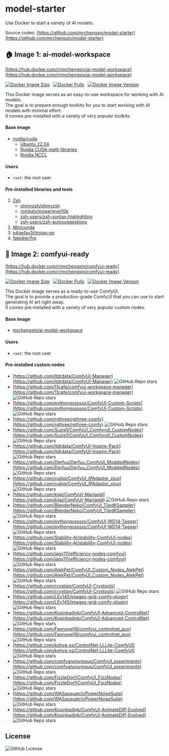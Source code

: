 # model-starter

Use Docker to start a variety of AI models.

Source codes: [https://github.com/mrchengxin/model-starter](https://github.com/mrchengxin/model-starter)

## 🏠 Image 1: ai-model-workspace

[https://hub.docker.com/r/mrchengxin/ai-model-workspace](https://hub.docker.com/r/mrchengxin/ai-model-workspace)

[![Docker Image Size](https://img.shields.io/docker/image-size/mrchengxin/ai-model-workspace?logo=docker&logoColor=white)](https://hub.docker.com/r/mrchengxin/ai-model-workspace)&ensp;
[![Docker Pulls](https://img.shields.io/docker/pulls/mrchengxin/ai-model-workspace?logo=docker&logoColor=white)](https://hub.docker.com/r/mrchengxin/ai-model-workspace)&ensp;
[![Docker Image Version](https://img.shields.io/docker/v/mrchengxin/ai-model-workspace?logo=docker&logoColor=white)](https://hub.docker.com/r/mrchengxin/ai-model-workspace)&ensp;

This Docker image serves as an easy-to-use workspace for working with AI models.  
The goal is to prepare enough toolkits for you to start working with AI models with minimal effort.  
It comes pre-installed with a variety of very popular toolkits.

#### Base image

- [nvidia/cuda](https://hub.docker.com/r/nvidia/cuda/)
  - [Ubuntu 22.04](https://releases.ubuntu.com/jammy/)
  - [Nvidia CUDA math libraries](https://developer.nvidia.com/gpu-accelerated-libraries)
  - [Nvidia NCCL](https://developer.nvidia.com/nccl)

#### Users

- `root`: the root user

#### Pre-installed libraries and tools

1. [Zsh](https://www.zsh.org/)
   - [ohmyzsh/ohmyzsh](https://github.com/ohmyzsh/ohmyzsh)
   - [romkatv/powerlevel10k](https://github.com/romkatv/powerlevel10k)
   - [zsh-users/zsh-syntax-highlighting](https://github.com/zsh-users/zsh-syntax-highlighting)
   - [zsh-users/zsh-autosuggestions](https://github.com/zsh-users/zsh-autosuggestions)
2. [Miniconda](https://docs.anaconda.com/free/miniconda/)
3. [p4gefau1t/trojan-go](https://github.com/p4gefau1t/trojan-go)
4. [fatedier/frp](https://github.com/fatedier/frp)

## 🏡 Image 2: comfyui-ready

[https://hub.docker.com/r/mrchengxin/comfyui-ready](https://hub.docker.com/r/mrchengxin/comfyui-ready)

[![Docker Image Size](https://img.shields.io/docker/image-size/mrchengxin/comfyui-ready?logo=docker&logoColor=white)](https://hub.docker.com/r/mrchengxin/comfyui-ready)&ensp;
[![Docker Pulls](https://img.shields.io/docker/pulls/mrchengxin/comfyui-ready?logo=docker&logoColor=white)](https://hub.docker.com/r/mrchengxin/comfyui-ready)&ensp;
[![Docker Image Version](https://img.shields.io/docker/v/mrchengxin/comfyui-ready?logo=docker&logoColor=white)](https://hub.docker.com/r/mrchengxin/comfyui-ready)&ensp;

This Docker image serves as a ready-to-use ComfyUI.  
The goal is to provide a production-grade ComfyUI that you can use to start generating AI art right away.  
It comes pre-installed with a variety of very popular custom nodes.

#### Base image

- [mrchengxin/ai-model-workspace](https://hub.docker.com/r/mrchengxin/ai-model-workspace)

#### Users

- `root`: the root user

#### Pre-installed custom nodes

* [https://github.com/ltdrdata/ComfyUI-Manager](https://github.com/ltdrdata/ComfyUI-Manager)	![GitHub Repo stars](https://img.shields.io/github/stars/ltdrdata/ComfyUI-Manager?logo=none)
* [https://github.com/11cafe/comfyui-workspace-manager](https://github.com/11cafe/comfyui-workspace-manager)	![GitHub Repo stars](https://img.shields.io/github/stars/11cafe/comfyui-workspace-manager?logo=none)
* [https://github.com/pythongosssss/ComfyUI-Custom-Scripts](https://github.com/pythongosssss/ComfyUI-Custom-Scripts)	![GitHub Repo stars](https://img.shields.io/github/stars/pythongosssss/ComfyUI-Custom-Scripts?logo=none)
* [https://github.com/rgthree/rgthree-comfy](https://github.com/rgthree/rgthree-comfy)	![GitHub Repo stars](https://img.shields.io/github/stars/rgthree/rgthree-comfy?logo=none)
* [https://github.com/Suzie1/ComfyUI_Comfyroll_CustomNodes](https://github.com/Suzie1/ComfyUI_Comfyroll_CustomNodes)	![GitHub Repo stars](https://img.shields.io/github/stars/Suzie1/ComfyUI_Comfyroll_CustomNodes?logo=none)
* [https://github.com/ltdrdata/ComfyUI-Inspire-Pack](https://github.com/ltdrdata/ComfyUI-Inspire-Pack)	![GitHub Repo stars](https://img.shields.io/github/stars/ltdrdata/ComfyUI-Inspire-Pack?logo=none)
* [https://github.com/Derfuu/Derfuu_ComfyUI_ModdedNodes](https://github.com/Derfuu/Derfuu_ComfyUI_ModdedNodes)	![GitHub Repo stars](https://img.shields.io/github/stars/Derfuu/Derfuu_ComfyUI_ModdedNodes?logo=none)
* [https://github.com/cubiq/ComfyUI_IPAdapter_plus](https://github.com/cubiq/ComfyUI_IPAdapter_plus)	![GitHub Repo stars](https://img.shields.io/github/stars/cubiq/ComfyUI_IPAdapter_plus?logo=none)
* [https://github.com/kijai/ComfyUI-Marigold](https://github.com/kijai/ComfyUI-Marigold)	![GitHub Repo stars](https://img.shields.io/github/stars/kijai/ComfyUI-Marigold?logo=none)
* [https://github.com/BlenderNeko/ComfyUI_TiledKSampler](https://github.com/BlenderNeko/ComfyUI_TiledKSampler)	![GitHub Repo stars](https://img.shields.io/github/stars/BlenderNeko/ComfyUI_TiledKSampler?logo=none)
* [https://github.com/pythongosssss/ComfyUI-WD14-Tagger](https://github.com/pythongosssss/ComfyUI-WD14-Tagger)	![GitHub Repo stars](https://img.shields.io/github/stars/pythongosssss/ComfyUI-WD14-Tagger?logo=none)
* [https://github.com/Stability-AI/stability-ComfyUI-nodes](https://github.com/Stability-AI/stability-ComfyUI-nodes)	![GitHub Repo stars](https://img.shields.io/github/stars/Stability-AI/stability-ComfyUI-nodes?logo=none)
* [https://github.com/jags111/efficiency-nodes-comfyui](https://github.com/jags111/efficiency-nodes-comfyui)	![GitHub Repo stars](https://img.shields.io/github/stars/jags111/efficiency-nodes-comfyui?logo=none)
* [https://github.com/AlekPet/ComfyUI_Custom_Nodes_AlekPet](https://github.com/AlekPet/ComfyUI_Custom_Nodes_AlekPet)	![GitHub Repo stars](https://img.shields.io/github/stars/AlekPet/ComfyUI_Custom_Nodes_AlekPet?logo=none)
* [https://github.com/crystian/ComfyUI-Crystools](https://github.com/crystian/ComfyUI-Crystools)	![GitHub Repo stars](https://img.shields.io/github/stars/crystian/ComfyUI-Crystools?logo=none)
* [https://github.com/LEv145/images-grid-comfy-plugin](https://github.com/LEv145/images-grid-comfy-plugin)	![GitHub Repo stars](https://img.shields.io/github/stars/LEv145/images-grid-comfy-plugin?logo=none)
* [https://github.com/Kosinkadink/ComfyUI-Advanced-ControlNet](https://github.com/Kosinkadink/ComfyUI-Advanced-ControlNet)	![GitHub Repo stars](https://img.shields.io/github/stars/Kosinkadink/ComfyUI-Advanced-ControlNet?logo=none)
* [https://github.com/Fannovel16/comfyui_controlnet_aux](https://github.com/Fannovel16/comfyui_controlnet_aux)	![GitHub Repo stars](https://img.shields.io/github/stars/Fannovel16/comfyui_controlnet_aux?logo=none)
* [https://github.com/kohya-ss/ControlNet-LLLite-ComfyUI](https://github.com/kohya-ss/ControlNet-LLLite-ComfyUI)	![GitHub Repo stars](https://img.shields.io/github/stars/kohya-ss/ControlNet-LLLite-ComfyUI?logo=none)
* [https://github.com/comfyanonymous/ComfyUI_experiments](https://github.com/comfyanonymous/ComfyUI_experiments)	![GitHub Repo stars](https://img.shields.io/github/stars/comfyanonymous/ComfyUI_experiments?logo=none)
* [https://github.com/FizzleDorf/ComfyUI_FizzNodes](https://github.com/FizzleDorf/ComfyUI_FizzNodes)	![GitHub Repo stars](https://img.shields.io/github/stars/FizzleDorf/ComfyUI_FizzNodes?logo=none)
* [https://github.com/WASasquatch/PowerNoiseSuite](https://github.com/WASasquatch/PowerNoiseSuite)	![GitHub Repo stars](https://img.shields.io/github/stars/WASasquatch/PowerNoiseSuite?logo=none)
* [https://github.com/Kosinkadink/ComfyUI-AnimateDiff-Evolved](https://github.com/Kosinkadink/ComfyUI-AnimateDiff-Evolved)	![GitHub Repo stars](https://img.shields.io/github/stars/Kosinkadink/ComfyUI-AnimateDiff-Evolved?logo=none)

## License

![GitHub License](https://img.shields.io/github/license/mrchengxin/model-starter?logo=github)
